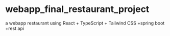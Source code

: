 # webapp_final_restaurant_project
a webapp restaurant using React + TypeScript + Tailwind CSS +spring boot +rest api
